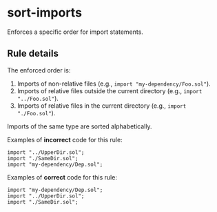 # sort-imports

Enforces a specific order for import statements.

## Rule details

The enforced order is:

1. Imports of non-relative files (e.g., `import "my-dependency/Foo.sol"`).
2. Imports of relative files outside the current directory (e.g., `import "../Foo.sol"`).
3. Imports of relative files in the current directory (e.g., `import "./Foo.sol"`).

Imports of the same type are sorted alphabetically.

Examples of **incorrect** code for this rule:

```solidity
import "../UpperDir.sol";
import "./SameDir.sol";
import "my-dependency/Dep.sol";
```

Examples of **correct** code for this rule:

```solidity
import "my-dependency/Dep.sol";
import "../UpperDir.sol";
import "./SameDir.sol";
```
